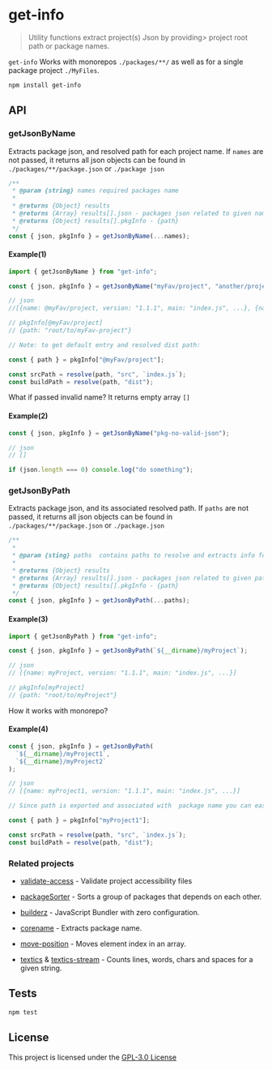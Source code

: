# get-info

> Utility functions extract project(s) Json by providing> project root path or package names.

`get-info` Works with monorepos `./packages/**/` as well as for a single package project `./MyFiles`.

```bash
npm install get-info
```

## API

### getJsonByName

Extracts package json, and resolved path for each project name. If `names` are
not passed, it returns all json objects can be found in
`./packages/**/package.json` or `./package json`

```js
/**
 * @param {string} names required packages name
 *
 * @returns {Object} results
 * @returns {Array} results[].json - packages json related to given name
 * @returns {Object} results[].pkgInfo - {path}
 */
const { json, pkgInfo } = getJsonByName(...names);
```

#### Example(1)

```js
import { getJsonByName } from "get-info";

const { json, pkgInfo } = getJsonByName("myFav/project", "another/project");

// json
//[{name: @myFav/project, version: "1.1.1", main: "index.js", ...}, {name: @another/project,}]

// pkgInfo[@myFav/project]
// {path: "root/to/myFav-project"}

// Note: to get default entry and resolved dist path:

const { path } = pkgInfo["@myFav/project"];

const srcPath = resolve(path, "src", `index.js`);
const buildPath = resolve(path, "dist");
```

What if passed invalid name? It returns empty array `[]`

#### Example(2)

```js
const { json, pkgInfo } = getJsonByName("pkg-no-valid-json");

// json
// []

if (json.length === 0) console.log("do something");
```

### getJsonByPath

Extracts package json, and its associated resolved path. If `paths` are not
passed, it returns all json objects can be found in `./packages/**/package.json`
or `./package.json`

```js
/**
 *
 * @param {sting} paths  contains paths to resolve and extracts info form.
 *
 * @returns {Object} results
 * @returns {Array} results[].json - packages json related to given path
 * @returns {Object} results[].pkgInfo - {path}
 */
const { json, pkgInfo } = getJsonByPath(...paths);
```

#### Example(3)

```js
import { getJsonByPath } from "get-info";

const { json, pkgInfo } = getJsonByPath(`${__dirname}/myProject`);

// json
// [{name: myProject, version: "1.1.1", main: "index.js", ...}]

// pkgInfo[myProject]
// {path: "root/to/myProject"}
```

How it works with monorepo?

#### Example(4)

```js
const { json, pkgInfo } = getJsonByPath(
  `${__dirname}/myProject1`,
  `${__dirname}/myProject2`
);

// json
// [{name: myProject1, version: "1.1.1", main: "index.js", ...}]

// Since path is exported and associated with  package name you can easily do:

const { path } = pkgInfo["myProject1"];

const srcPath = resolve(path, "src", `index.js`);
const buildPath = resolve(path, "dist");
```

### Related projects

- [validate-access](https://github.com/jalal246/validate-access) - Validate
  project accessibility files

- [packageSorter](https://github.com/jalal246/packageSorter) - Sorts a group of
  packages that depends on each other.

- [builderz](https://github.com/jalal246/builderz) - JavaScript Bundler with zero configuration.

- [corename](https://github.com/jalal246/corename) - Extracts package name.

- [move-position](https://github.com/jalal246/move-position) - Moves element
  index in an array.

- [textics](https://github.com/jalal246/textics) & [textics-stream](https://github.com/jalal246/textics-stream) - Counts lines, words, chars and spaces for a given string.

## Tests

```sh
npm test
```

## License

This project is licensed under the [GPL-3.0 License](https://github.com/jalal246/get-info/blob/master/LICENSE)
